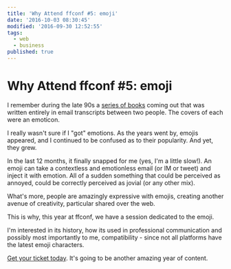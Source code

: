 ```yaml
---
title: 'Why Attend ffconf #5: emoji'
date: '2016-10-03 08:30:45'
modified: '2016-09-30 12:52:55'
tags:
  - web
  - business
published: true
---
```

# Why Attend ffconf #5: emoji

I remember during the late 90s a [series of books](https://nan-mccarthy.com/books/chat/) coming out that was written entirely in email transcripts between two people. The covers of each were an emoticon.

I really wasn't sure if I "got" emotions. As the years went by, emojis appeared, and I continued to be confused as to their popularity. And yet, they grew.

In the last 12 months, it finally snapped for me (yes, I'm a little slow!). An emoji can take a contextless and emotionless email (or IM or tweet) and inject it with emotion. All of a sudden something that could be perceived as annoyed, could be correctly perceived as jovial (or any other mix).

What's more, people are amazingly expressive with emojis, creating another avenue of creativity, particular shared over the web.

This is why, this year at ffconf, we have a session dedicated to the emoji.

I'm interested in its history, how its used in professional communication and possibly most importantly to me, compatibility - since not all platforms have the latest emoji characters.

[Get your ticket today](https://ffconf.org/tickets). It's going to be another amazing year of content.
